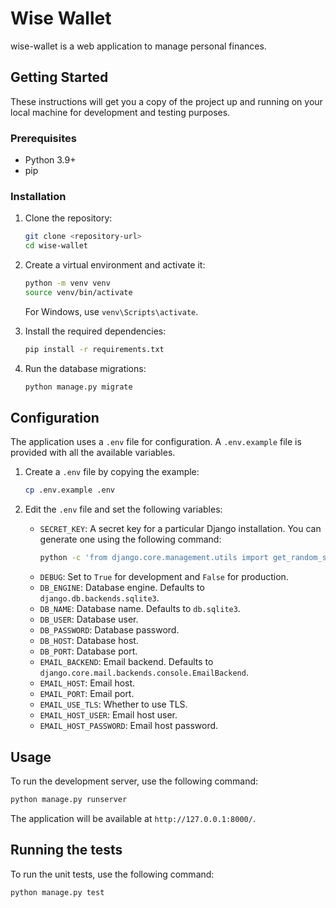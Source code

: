 # Wise Wallet

wise-wallet is a web application to manage personal finances.

## Getting Started

These instructions will get you a copy of the project up and running on your local machine for development and testing purposes.

### Prerequisites

* Python 3.9+
* pip

### Installation

1. Clone the repository:
   ```bash
   git clone <repository-url>
   cd wise-wallet
   ```

2. Create a virtual environment and activate it:
   ```bash
   python -m venv venv
   source venv/bin/activate
   ```
   For Windows, use `venv\Scripts\activate`.

3. Install the required dependencies:
   ```bash
   pip install -r requirements.txt
   ```

4. Run the database migrations:
    ```bash
    python manage.py migrate
    ```

## Configuration

The application uses a `.env` file for configuration. A `.env.example` file is provided with all the available variables.

1. Create a `.env` file by copying the example:
   ```bash
   cp .env.example .env
   ```

2. Edit the `.env` file and set the following variables:

   - `SECRET_KEY`: A secret key for a particular Django installation. You can generate one using the following command:
     ```bash
     python -c 'from django.core.management.utils import get_random_secret_key; print(get_random_secret_key())'
     ```
   - `DEBUG`: Set to `True` for development and `False` for production.
   - `DB_ENGINE`: Database engine. Defaults to `django.db.backends.sqlite3`.
   - `DB_NAME`: Database name. Defaults to `db.sqlite3`.
   - `DB_USER`: Database user.
   - `DB_PASSWORD`: Database password.
   - `DB_HOST`: Database host.
   - `DB_PORT`: Database port.
   - `EMAIL_BACKEND`: Email backend. Defaults to `django.core.mail.backends.console.EmailBackend`.
   - `EMAIL_HOST`: Email host.
   - `EMAIL_PORT`: Email port.
   - `EMAIL_USE_TLS`: Whether to use TLS.
   - `EMAIL_HOST_USER`: Email host user.
   - `EMAIL_HOST_PASSWORD`: Email host password.

## Usage

To run the development server, use the following command:
```bash
python manage.py runserver
```
The application will be available at `http://127.0.0.1:8000/`.

## Running the tests

To run the unit tests, use the following command:
```bash
python manage.py test
```
